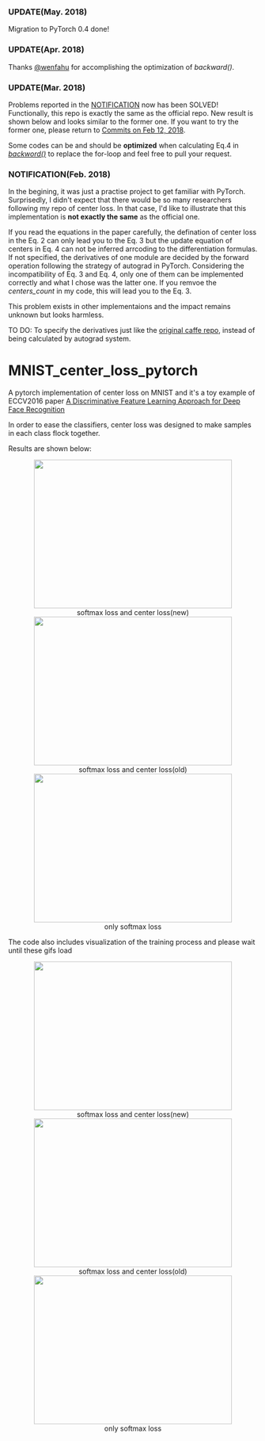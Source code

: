 ### UPDATE(May. 2018)
Migration to PyTorch 0.4 done!


### UPDATE(Apr. 2018)
Thanks [@wenfahu](https://github.com/wenfahu) for accomplishing the optimization of *backward()*.


### UPDATE(Mar. 2018)
Problems reported in the [NOTIFICATION](#jump) now has been SOLVED! Functionally, this repo is exactly the same as the official repo. New result is shown below and looks similar to the former one.
If you want to try the former one, please return to [Commits on Feb 12, 2018](https://github.com/jxgu1016/MNIST_center_loss_pytorch/tree/dbeea5380de8a3c6b1b3b3f2c411b980e143dd87).

Some codes can be and should be **optimized** when calculating Eq.4 in [*backword()*](https://github.com/jxgu1016/MNIST_center_loss_pytorch/blob/master/CenterLoss.py) to replace the for-loop and feel free to pull your request.

### NOTIFICATION(Feb. 2018)
<span id="jump"> </span>
In the begining, it was just a practise project to get familiar with PyTorch. Surprisedly, I didn't expect that there would be so many researchers following my repo of center loss. In that case, I'd like to illustrate that this implementation is **not exactly the same** as the official one.

If you read the equations in the paper carefully, the defination of center loss in the Eq. 2 can only lead you to the Eq. 3 but the update equation of centers in Eq. 4 can not be inferred arrcoding to the differentiation formulas. If not specified, the derivatives of one module are decided by the forward operation following the strategy of autograd in PyTorch. Considering the incompatibility  of Eq. 3 and Eq. 4, only one of them can be implemented correctly and what I chose was the latter one. If you remvoe the *centers_count* in my code, this will lead you to the Eq. 3.

This problem exists in other implementaions and the impact remains unknown but looks harmless.

TO DO: To specify the derivatives just like the [original caffe repo](https://github.com/ydwen/caffe-face), instead of being calculated by autograd system.

# MNIST_center_loss_pytorch

A pytorch implementation of center loss on MNIST and it's a toy example of ECCV2016 paper [A Discriminative Feature Learning Approach for Deep Face Recognition](https://github.com/ydwen/caffe-face)

In order to ease the classifiers, center loss was designed to make samples in each class flock together.

Results are shown below:

<div align=center><img width="400" height="300" src="https://github.com/jxgu1016/MNIST_center_loss.pytorch/raw/master/images/1.0-new.jpg"/></div>
<div align=center>softmax loss and center loss(new)</div>
<div align=center><img width="400" height="300" src="https://github.com/jxgu1016/MNIST_center_loss.pytorch/raw/master/images/1.0.jpg"/></div>
<div align=center>softmax loss and center loss(old)</div>
<div align=center><img width="400" height="300" src="https://github.com/jxgu1016/MNIST_center_loss.pytorch/raw/master/images/0.jpg"/></div>
<div align=center>only softmax loss</div>

The code also includes visualization of the training process and please wait until these gifs load

<div align=center><img width="400" height="300" src="https://github.com/jxgu1016/MNIST_center_loss.pytorch/raw/master/images/1.0-new.gif"/></div>
<div align=center>softmax loss and center loss(new)</div>
<div align=center><img width="400" height="300" src="https://github.com/jxgu1016/MNIST_center_loss.pytorch/raw/master/images/1.0.gif"/></div>
<div align=center>softmax loss and center loss(old)</div>
<div align=center><img width="400" height="300" src="https://github.com/jxgu1016/MNIST_center_loss.pytorch/raw/master/images/0.gif"/></div>
<div align=center>only softmax loss</div>
